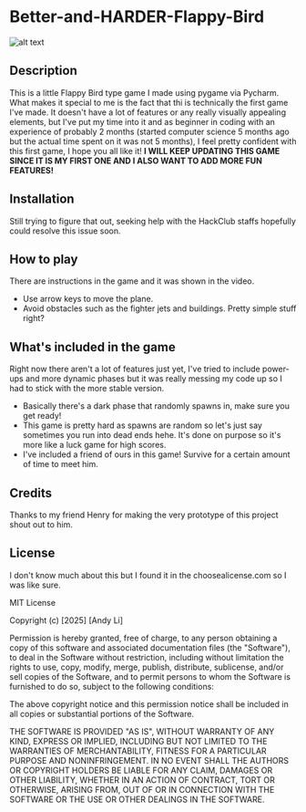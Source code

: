 # Better-and-HARDER-Flappy-Bird
![alt text](Better-and-HARDER-Flappy-Bird/stuff/thing.jpg)
## Description
This is a little Flappy Bird type game I made using pygame via Pycharm. What makes it special to me is the fact that thi is technically the first game I've made. It doesn't have a lot of features or any really visually appealing elements, but I've put my time into it and as beginner in coding with an experience of probably 2 months (started computer science 5 months ago but the actual time spent on it was not 5 months), I feel pretty confident with this first game, I hope you all like it! **I WILL KEEP UPDATING THIS GAME SINCE IT IS MY FIRST ONE AND I ALSO WANT TO ADD MORE FUN FEATURES!**
## Installation
Still trying to figure that out, seeking help with the HackClub staffs hopefully could resolve this issue soon. 
## How to play
There are instructions in the game and it was shown in the video. 
- Use arrow keys to move the plane.
- Avoid obstacles such as the fighter jets and buildings.
Pretty simple stuff right?
## What's included in the game
Right now there aren't a lot of features just yet, I've tried to include power-ups and more dynamic phases but it was really messing my code up so I had to stick with the more stable version. 
- Basically there's a dark phase that randomly spawns in, make sure you get ready!
- This game is pretty hard as spawns are random so let's just say sometimes you run into dead ends hehe. It's done on purpose so it's more like a luck game for high scores. 
- I've included a friend of ours in this game! Survive for a certain amount of time to meet him.
## Credits
Thanks to my friend Henry for making the very prototype of this project shout out to him. 
## License
I don't know much about this but I found it in the choosealicense.com so I was like sure. 

MIT License

Copyright (c) [2025] [Andy Li]

Permission is hereby granted, free of charge, to any person obtaining a copy
of this software and associated documentation files (the "Software"), to deal
in the Software without restriction, including without limitation the rights
to use, copy, modify, merge, publish, distribute, sublicense, and/or sell
copies of the Software, and to permit persons to whom the Software is
furnished to do so, subject to the following conditions:

The above copyright notice and this permission notice shall be included in all
copies or substantial portions of the Software.

THE SOFTWARE IS PROVIDED "AS IS", WITHOUT WARRANTY OF ANY KIND, EXPRESS OR
IMPLIED, INCLUDING BUT NOT LIMITED TO THE WARRANTIES OF MERCHANTABILITY,
FITNESS FOR A PARTICULAR PURPOSE AND NONINFRINGEMENT. IN NO EVENT SHALL THE
AUTHORS OR COPYRIGHT HOLDERS BE LIABLE FOR ANY CLAIM, DAMAGES OR OTHER
LIABILITY, WHETHER IN AN ACTION OF CONTRACT, TORT OR OTHERWISE, ARISING FROM,
OUT OF OR IN CONNECTION WITH THE SOFTWARE OR THE USE OR OTHER DEALINGS IN THE
SOFTWARE.
